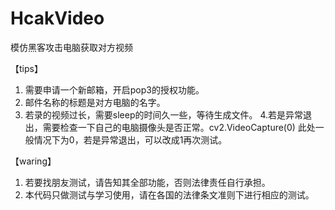 # HcakVideo
模仿黑客攻击电脑获取对方视频

【tips】
1. 需要申请一个新邮箱，开启pop3的授权功能。 
2. 邮件名称的标题是对方电脑的名字。 
3. 若录的视频过长，需要sleep的时间久一些，等待生成文件。 
4.若是异常退出，需要检查一下自己的电脑摄像头是否正常。cv2.VideoCapture(0) 此处一般情况下为0，若是异常退出，可以改成1再次测试。

【waring】
1. 若要找朋友测试，请告知其全部功能，否则法律责任自行承担。
2. 本代码只做测试与学习使用，请在各国的法律条文准则下进行相应的测试。

